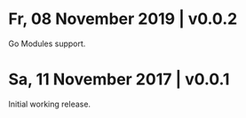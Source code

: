 # Fr, 08 November 2019 | v0.0.2

Go Modules support.

# Sa, 11 November 2017 | v0.0.1

Initial working release.